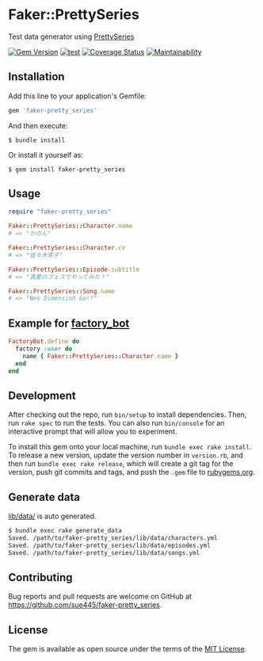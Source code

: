 # Faker::PrettySeries
Test data generator using [PrettySeries](https://en.wikipedia.org/wiki/Pretty_Rhythm)

[![Gem Version](https://badge.fury.io/rb/faker-pretty_series.svg)](https://badge.fury.io/rb/faker-pretty_series)
[![test](https://github.com/sue445/faker-pretty_series/actions/workflows/test.yml/badge.svg)](https://github.com/sue445/faker-pretty_series/actions/workflows/test.yml)
[![Coverage Status](https://coveralls.io/repos/github/sue445/faker-pretty_series/badge.svg?branch=master)](https://coveralls.io/github/sue445/faker-pretty_series?branch=master)
[![Maintainability](https://api.codeclimate.com/v1/badges/1e61884ff835944a69d2/maintainability)](https://codeclimate.com/github/sue445/faker-pretty_series/maintainability)

## Installation

Add this line to your application's Gemfile:

```ruby
gem 'faker-pretty_series'
```

And then execute:

    $ bundle install

Or install it yourself as:

    $ gem install faker-pretty_series

## Usage

```ruby
require "faker-pretty_series"

Faker::PrettySeries::Character.name
# => "かのん"

Faker::PrettySeries::Character.cv
# => "佐々木李子"

Faker::PrettySeries::Episode.subtitle
# => "真夏のフェスでやってみた！"

Faker::PrettySeries::Song.name
# => "Neo Dimension Go!!"
```

## Example for [factory_bot](https://github.com/thoughtbot/factory_bot)
```ruby
FactoryBot.define do
  factory :user do
    name { Faker::PrettySeries::Character.name }
  end
end
```

## Development

After checking out the repo, run `bin/setup` to install dependencies. Then, run `rake spec` to run the tests. You can also run `bin/console` for an interactive prompt that will allow you to experiment.

To install this gem onto your local machine, run `bundle exec rake install`. To release a new version, update the version number in `version.rb`, and then run `bundle exec rake release`, which will create a git tag for the version, push git commits and tags, and push the `.gem` file to [rubygems.org](https://rubygems.org).

## Generate data
[lib/data/](lib/data/) is auto generated.

```bash
$ bundle exec rake generate_data
Saved. /path/to/faker-pretty_series/lib/data/characters.yml
Saved. /path/to/faker-pretty_series/lib/data/episodes.yml
Saved. /path/to/faker-pretty_series/lib/data/songs.yml
```

## Contributing

Bug reports and pull requests are welcome on GitHub at https://github.com/sue445/faker-pretty_series.


## License

The gem is available as open source under the terms of the [MIT License](https://opensource.org/licenses/MIT).
